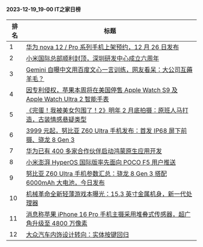 #### 2023-12-19_19-00  IT之家日榜

| 排名 | 标题|
| --- | ---|
| 1 | [华为 nova 12 / Pro 系列手机上架预约，12 月 26 日发布](https://www.ithome.com/0/740/035.htm) |
| 2 | [小米国际总部顺利封顶，深圳研发中心成立六周年](https://www.ithome.com/0/740/070.htm) |
| 3 | [Gemini 自曝中文用百度文心一言训练，网友看呆：大公司互薅羊毛？](https://www.ithome.com/0/740/076.htm) |
| 4 | [因专利侵权，苹果本周将在美国停售 Apple Watch S9 及 Apple Watch Ultra 2 智能手表](https://www.ithome.com/0/740/064.htm) |
| 5 | [《完蛋！我被美女包围了！2》明年 2 月底拍摄：原班人马打造，古装情感悬疑类型](https://www.ithome.com/0/740/060.htm) |
| 6 | [3999 元起，努比亚 Z60 Ultra 手机发布：首发 IP68 屏下前摄、骁龙 8 Gen 3](https://www.ithome.com/0/740/219.htm) |
| 7 | [华为已有 400 多家合作伙伴启动鸿蒙原生应用开发](https://www.ithome.com/0/740/147.htm) |
| 8 | [小米澎湃 HyperOS 国际版率先面向 POCO F5 用户推送](https://www.ithome.com/0/740/037.htm) |
| 9 | [努比亚 Z60 Ultra 手机参数汇总：骁龙 8 Gen 3 搭配 6000mAh 大电池，今日发布](https://www.ithome.com/0/740/089.htm) |
| 10 | [机械革命全新轻薄游戏本曝光：15.3 英寸金属机身，新一代处理器](https://www.ithome.com/0/740/145.htm) |
| 11 | [消息称苹果 iPhone 16 Pro 手机主摄采用堆叠式传感器，超广角升级至 4800 万像素](https://www.ithome.com/0/740/049.htm) |
| 12 | [大众汽车内饰设计转向：实体按键回归](https://www.ithome.com/0/740/108.htm) |
